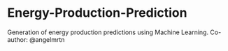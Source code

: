 # Energy-Production-Prediction
Generation of energy production predictions using Machine Learning. Co-author: @angelmrtn
